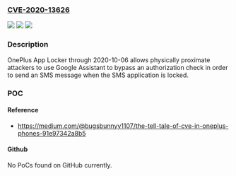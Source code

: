 ### [CVE-2020-13626](https://cve.mitre.org/cgi-bin/cvename.cgi?name=CVE-2020-13626)
![](https://img.shields.io/static/v1?label=Product&message=n%2Fa&color=blue)
![](https://img.shields.io/static/v1?label=Version&message=n%2Fa&color=blue)
![](https://img.shields.io/static/v1?label=Vulnerability&message=n%2Fa&color=brighgreen)

### Description

OnePlus App Locker through 2020-10-06 allows physically proximate attackers to use Google Assistant to bypass an authorization check in order to send an SMS message when the SMS application is locked.

### POC

#### Reference
- https://medium.com/@bugsbunnyy1107/the-tell-tale-of-cve-in-oneplus-phones-91e97342a8b5

#### Github
No PoCs found on GitHub currently.

